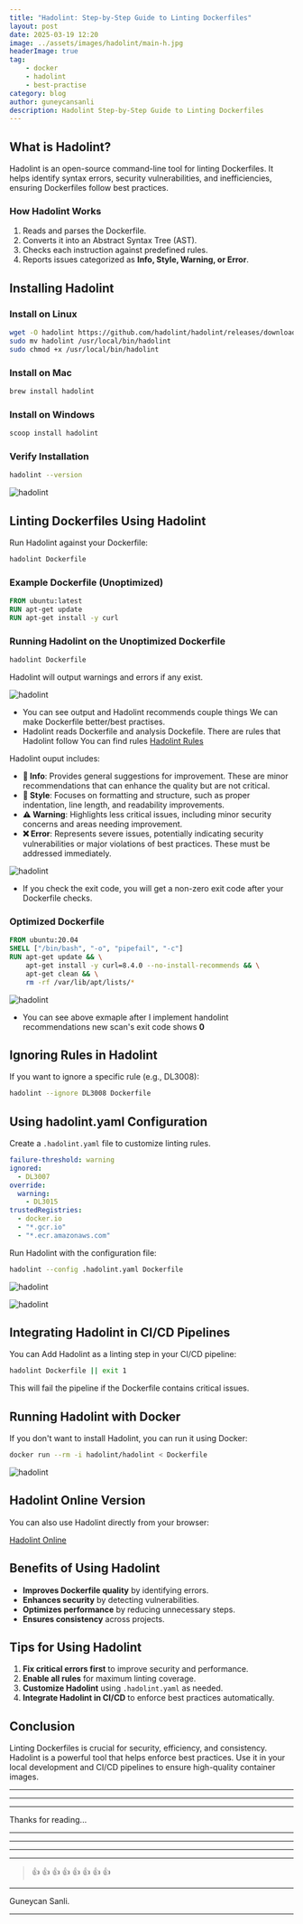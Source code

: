 ```yaml
---
title: "Hadolint: Step-by-Step Guide to Linting Dockerfiles"
layout: post
date: 2025-03-19 12:20
image: ../assets/images/hadolint/main-h.jpg
headerImage: true
tag:
    - docker
    - hadolint
    - best-practise
category: blog
author: guneycansanli
description: Hadolint Step-by-Step Guide to Linting Dockerfiles
---
```


## What is Hadolint?

Hadolint is an open-source command-line tool for linting Dockerfiles. It helps identify syntax errors, security vulnerabilities, and inefficiencies, ensuring Dockerfiles follow best practices.


### How Hadolint Works

1.  Reads and parses the Dockerfile.
2.  Converts it into an Abstract Syntax Tree (AST).
3.  Checks each instruction against predefined rules.
4.  Reports issues categorized as **Info, Style, Warning, or Error**.



## Installing Hadolint

### Install on Linux

```bash
wget -O hadolint https://github.com/hadolint/hadolint/releases/download/v2.12.0/hadolint-Linux-x86_64
sudo mv hadolint /usr/local/bin/hadolint
sudo chmod +x /usr/local/bin/hadolint
```

### Install on Mac

```bash
brew install hadolint
```

### Install on Windows

```bash
scoop install hadolint
```

### Verify Installation

```bash
hadolint --version
```

![hadolint][1]

## Linting Dockerfiles Using Hadolint

Run Hadolint against your Dockerfile:

```bash
hadolint Dockerfile
```

### Example Dockerfile (Unoptimized)

```dockerfile
FROM ubuntu:latest
RUN apt-get update
RUN apt-get install -y curl

```

### Running Hadolint on the Unoptimized Dockerfile

```bash
hadolint Dockerfile
```

Hadolint will output warnings and errors if any exist.

![hadolint][2]

- You can see output and Hadolint recommends couple things We can make Dockerfile better/best practises. 
- Hadolint reads Dockerfile and analysis Dockefile. There are rules that Hadolint follow You can find rules [Hadolint Rules](https://github.com/hadolint/hadolint/tree/master/src/Hadolint/Rule?ref=devopscube.com) 

Hadolint ouput includes:  
- **🔹 Info**: Provides general suggestions for improvement. These are minor recommendations that can enhance the quality but are not critical.  
- **🎨 Style**: Focuses on formatting and structure, such as proper indentation, line length, and readability improvements.  
- **⚠️ Warning**: Highlights less critical issues, including minor security concerns and areas needing improvement.  
- **❌ Error**: Represents severe issues, potentially indicating security vulnerabilities or major violations of best practices. These must be addressed immediately.  

![hadolint][3]

- If you check the exit code, you will get a non-zero exit code after your Dockerfile checks.


### Optimized Dockerfile

```dockerfile
FROM ubuntu:20.04
SHELL ["/bin/bash", "-o", "pipefail", "-c"]
RUN apt-get update && \
    apt-get install -y curl=8.4.0 --no-install-recommends && \
    apt-get clean && \
    rm -rf /var/lib/apt/lists/*
```

![hadolint][4]

- You can see above exmaple after I implement handolint recommendations new scan's exit code shows **0**


## Ignoring Rules in Hadolint

If you want to ignore a specific rule (e.g., DL3008):

```bash
hadolint --ignore DL3008 Dockerfile
```

## Using hadolint.yaml Configuration

Create a `.hadolint.yaml` file to customize linting rules.

```yaml
failure-threshold: warning
ignored:
  - DL3007
override:
  warning:
    - DL3015
trustedRegistries:
  - docker.io
  - "*.gcr.io"
  - "*.ecr.amazonaws.com"
```

Run Hadolint with the configuration file:

```bash
hadolint --config .hadolint.yaml Dockerfile
```

![hadolint][5]

![hadolint][6]

## Integrating Hadolint in CI/CD Pipelines

You can Add Hadolint as a linting step in your CI/CD pipeline:

```bash
hadolint Dockerfile || exit 1
```

This will fail the pipeline if the Dockerfile contains critical issues.


## Running Hadolint with Docker

If you don't want to install Hadolint, you can run it using Docker:

```bash
docker run --rm -i hadolint/hadolint < Dockerfile
```

![hadolint][7]

## Hadolint Online Version

You can also use Hadolint directly from your browser:

[Hadolint Online](https://hadolint.github.io/hadolint/)


## Benefits of Using Hadolint

-   **Improves Dockerfile quality** by identifying errors.
-   **Enhances security** by detecting vulnerabilities.
-   **Optimizes performance** by reducing unnecessary steps.
-   **Ensures consistency** across projects.


## Tips for Using Hadolint

1.  **Fix critical errors first** to improve security and performance.
2.  **Enable all rules** for maximum linting coverage.
3.  **Customize Hadolint** using `.hadolint.yaml` as needed.
4.  **Integrate Hadolint in CI/CD** to enforce best practices automatically.


## Conclusion

Linting Dockerfiles is crucial for security, efficiency, and consistency. Hadolint is a powerful tool that helps enforce best practices. Use it in your local development and CI/CD pipelines to ensure high-quality container images.


---

* * *

---

Thanks for reading...

---

---

---

---

> :+1: :+1: :+1: :+1: :+1: :+1: :+1: :+1:

---

Guneycan Sanli.

---

[1]: ../assets/images/hadolint/hadolint-1-1.jpg
[2]: ../assets/images/hadolint/hadolint-2.jpg
[3]: ../assets/images/hadolint/hadolint-3.jpg
[4]: ../assets/images/hadolint/hadolint-4.jpg
[5]: ../assets/images/hadolint/hadolint-5.jpg
[6]: ../assets/images/hadolint/hadolint-6.jpg
[7]: ../assets/images/hadolint/hadolint-7.jpg




